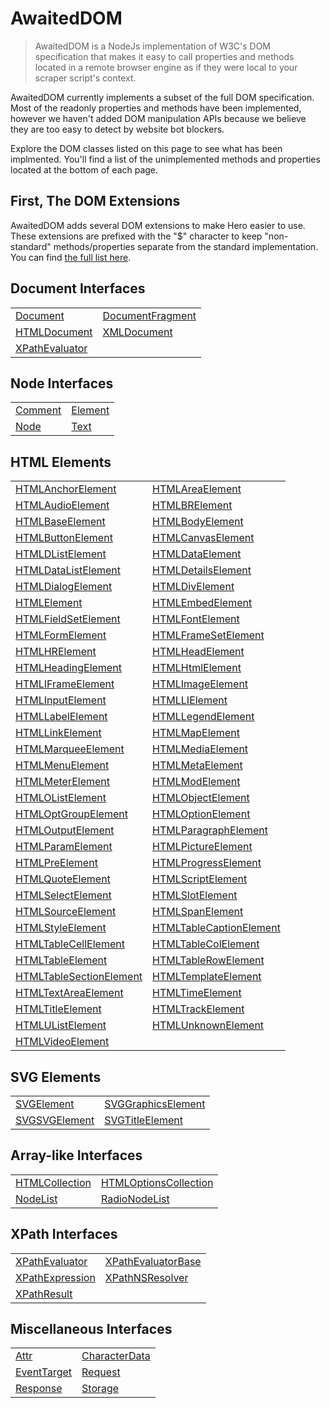 # AwaitedDOM

> AwaitedDOM is a NodeJs implementation of W3C's DOM specification that makes it easy to call properties and methods located in a remote browser engine as if they were local to your scraper script's context.

AwaitedDOM currently implements a subset of the full DOM specification. Most of the readonly properties and methods have been implemented, however we haven't added DOM manipulation APIs because we believe they are too easy to detect by website bot blockers.

Explore the DOM classes listed on this page to see what has been implmented. You'll find a list of the unimplemented methods and properties located at the bottom of each page.

## First, The DOM Extensions

AwaitedDOM adds several DOM extensions to make Hero easier to use. These extensions are prefixed with the "$" character to keep  "non-standard" methods/properties separate from the standard implementation. You can find [the full list here](/docs/hero/basic-client/awaited-dom-extensions).

## Document Interfaces

|     |     |
| --- | --- |
| [Document](/docs/hero/awaited-dom/document) | [DocumentFragment](/docs/hero/awaited-dom/document-fragment) |
| [HTMLDocument](/docs/hero/awaited-dom/html-document) | [XMLDocument](/docs/hero/awaited-dom/xml-document) |
| [XPathEvaluator](/docs/hero/awaited-dom/x-path-evaluator) |  |


## Node Interfaces

|     |     |
| --- | --- |
| [Comment](/docs/hero/awaited-dom/comment) | [Element](/docs/hero/awaited-dom/element) |
| [Node](/docs/hero/awaited-dom/node) | [Text](/docs/hero/awaited-dom/text) |


## HTML Elements

|     |     |
| --- | --- |
| [HTMLAnchorElement](/docs/hero/awaited-dom/html-anchor-element) | [HTMLAreaElement](/docs/hero/awaited-dom/html-area-element) |
| [HTMLAudioElement](/docs/hero/awaited-dom/html-audio-element) | [HTMLBRElement](/docs/hero/awaited-dom/htmlbr-element) |
| [HTMLBaseElement](/docs/hero/awaited-dom/html-base-element) | [HTMLBodyElement](/docs/hero/awaited-dom/html-body-element) |
| [HTMLButtonElement](/docs/hero/awaited-dom/html-button-element) | [HTMLCanvasElement](/docs/hero/awaited-dom/html-canvas-element) |
| [HTMLDListElement](/docs/hero/awaited-dom/htmld-list-element) | [HTMLDataElement](/docs/hero/awaited-dom/html-data-element) |
| [HTMLDataListElement](/docs/hero/awaited-dom/html-data-list-element) | [HTMLDetailsElement](/docs/hero/awaited-dom/html-details-element) |
| [HTMLDialogElement](/docs/hero/awaited-dom/html-dialog-element) | [HTMLDivElement](/docs/hero/awaited-dom/html-div-element) |
| [HTMLElement](/docs/hero/awaited-dom/html-element) | [HTMLEmbedElement](/docs/hero/awaited-dom/html-embed-element) |
| [HTMLFieldSetElement](/docs/hero/awaited-dom/html-field-set-element) | [HTMLFontElement](/docs/hero/awaited-dom/html-font-element) |
| [HTMLFormElement](/docs/hero/awaited-dom/html-form-element) | [HTMLFrameSetElement](/docs/hero/awaited-dom/html-frame-set-element) |
| [HTMLHRElement](/docs/hero/awaited-dom/htmlhr-element) | [HTMLHeadElement](/docs/hero/awaited-dom/html-head-element) |
| [HTMLHeadingElement](/docs/hero/awaited-dom/html-heading-element) | [HTMLHtmlElement](/docs/hero/awaited-dom/html-html-element) |
| [HTMLIFrameElement](/docs/hero/awaited-dom/htmli-frame-element) | [HTMLImageElement](/docs/hero/awaited-dom/html-image-element) |
| [HTMLInputElement](/docs/hero/awaited-dom/html-input-element) | [HTMLLIElement](/docs/hero/awaited-dom/htmlli-element) |
| [HTMLLabelElement](/docs/hero/awaited-dom/html-label-element) | [HTMLLegendElement](/docs/hero/awaited-dom/html-legend-element) |
| [HTMLLinkElement](/docs/hero/awaited-dom/html-link-element) | [HTMLMapElement](/docs/hero/awaited-dom/html-map-element) |
| [HTMLMarqueeElement](/docs/hero/awaited-dom/html-marquee-element) | [HTMLMediaElement](/docs/hero/awaited-dom/html-media-element) |
| [HTMLMenuElement](/docs/hero/awaited-dom/html-menu-element) | [HTMLMetaElement](/docs/hero/awaited-dom/html-meta-element) |
| [HTMLMeterElement](/docs/hero/awaited-dom/html-meter-element) | [HTMLModElement](/docs/hero/awaited-dom/html-mod-element) |
| [HTMLOListElement](/docs/hero/awaited-dom/htmlo-list-element) | [HTMLObjectElement](/docs/hero/awaited-dom/html-object-element) |
| [HTMLOptGroupElement](/docs/hero/awaited-dom/html-opt-group-element) | [HTMLOptionElement](/docs/hero/awaited-dom/html-option-element) |
| [HTMLOutputElement](/docs/hero/awaited-dom/html-output-element) | [HTMLParagraphElement](/docs/hero/awaited-dom/html-paragraph-element) |
| [HTMLParamElement](/docs/hero/awaited-dom/html-param-element) | [HTMLPictureElement](/docs/hero/awaited-dom/html-picture-element) |
| [HTMLPreElement](/docs/hero/awaited-dom/html-pre-element) | [HTMLProgressElement](/docs/hero/awaited-dom/html-progress-element) |
| [HTMLQuoteElement](/docs/hero/awaited-dom/html-quote-element) | [HTMLScriptElement](/docs/hero/awaited-dom/html-script-element) |
| [HTMLSelectElement](/docs/hero/awaited-dom/html-select-element) | [HTMLSlotElement](/docs/hero/awaited-dom/html-slot-element) |
| [HTMLSourceElement](/docs/hero/awaited-dom/html-source-element) | [HTMLSpanElement](/docs/hero/awaited-dom/html-span-element) |
| [HTMLStyleElement](/docs/hero/awaited-dom/html-style-element) | [HTMLTableCaptionElement](/docs/hero/awaited-dom/html-table-caption-element) |
| [HTMLTableCellElement](/docs/hero/awaited-dom/html-table-cell-element) | [HTMLTableColElement](/docs/hero/awaited-dom/html-table-col-element) |
| [HTMLTableElement](/docs/hero/awaited-dom/html-table-element) | [HTMLTableRowElement](/docs/hero/awaited-dom/html-table-row-element) |
| [HTMLTableSectionElement](/docs/hero/awaited-dom/html-table-section-element) | [HTMLTemplateElement](/docs/hero/awaited-dom/html-template-element) |
| [HTMLTextAreaElement](/docs/hero/awaited-dom/html-text-area-element) | [HTMLTimeElement](/docs/hero/awaited-dom/html-time-element) |
| [HTMLTitleElement](/docs/hero/awaited-dom/html-title-element) | [HTMLTrackElement](/docs/hero/awaited-dom/html-track-element) |
| [HTMLUListElement](/docs/hero/awaited-dom/htmlu-list-element) | [HTMLUnknownElement](/docs/hero/awaited-dom/html-unknown-element) |
| [HTMLVideoElement](/docs/hero/awaited-dom/html-video-element) |  |


## SVG Elements

|     |     |
| --- | --- |
| [SVGElement](/docs/hero/awaited-dom/svg-element) | [SVGGraphicsElement](/docs/hero/awaited-dom/svg-graphics-element) |
| [SVGSVGElement](/docs/hero/awaited-dom/svgsvg-element) | [SVGTitleElement](/docs/hero/awaited-dom/svg-title-element) |


## Array-like Interfaces

|     |     |
| --- | --- |
| [HTMLCollection](/docs/hero/awaited-dom/html-collection) | [HTMLOptionsCollection](/docs/hero/awaited-dom/html-options-collection) |
| [NodeList](/docs/hero/awaited-dom/node-list) | [RadioNodeList](/docs/hero/awaited-dom/radio-node-list) |


## XPath Interfaces

|     |     |
| --- | --- |
| [XPathEvaluator](/docs/hero/awaited-dom/x-path-evaluator) | [XPathEvaluatorBase](/docs/hero/awaited-dom/x-path-evaluator-base) |
| [XPathExpression](/docs/hero/awaited-dom/x-path-expression) | [XPathNSResolver](/docs/hero/awaited-dom/x-path-ns-resolver) |
| [XPathResult](/docs/hero/awaited-dom/x-path-result) |  |


## Miscellaneous Interfaces

|     |     |
| --- | --- |
| [Attr](/docs/hero/awaited-dom/attr) | [CharacterData](/docs/hero/awaited-dom/character-data) |
| [EventTarget](/docs/hero/awaited-dom/event-target) | [Request](/docs/hero/awaited-dom/request) |
| [Response](/docs/hero/awaited-dom/response) | [Storage](/docs/hero/awaited-dom/storage) |

